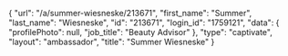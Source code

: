 {
    "url": "\/a\/summer-wiesneske\/213671",
    "first_name": "Summer",
    "last_name": "Wiesneske",
    "id": "213671",
    "login_id": "1759121",
    "data": {
        "profilePhoto": null,
        "job_title": "Beauty Advisor"
    },
    "type": "captivate",
    "layout": "ambassador",
    "title": "Summer Wiesneske"
}